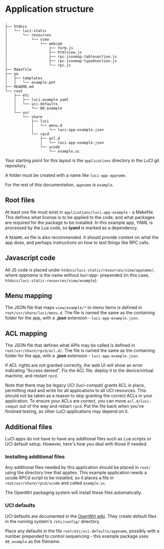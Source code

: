 # Application structure

```
.
├── htdocs
│   └── luci-static
│       └── resources
│           └── view
│               └── webcam
│                   ├── form.js
│                   ├── htmlview.js
│                   ├── rpc-jsonmap-tablesection.js
│                   ├── rpc-jsonmap-typedsection.js
│                   └── rpc.js
├── Makefile
├── po
│   ├── templates
│   │   └── example.pot
├── README.md
└── root
    ├── etc
    │   ├── luci.example.yaml
    │   └── uci-defaults
    │       └── 80_example
    └── usr
        └── share
            ├── luci
            │   └── menu.d
            │       └── luci-app-example.json
            └── rpcd
                ├── acl.d
                │   └── luci-app-example.json
                └── ucode
                    └── example.uc

```

Your starting point for this layout is the `applications` directory in the LuCI git repository.

A folder must be created with a name like `luci-app-appname`.

For the rest of this documentation, `appname` is `example`.

## Root files

At least one file must exist in `applications/luci-app-example` - a Makefile. This defines what license is to be applied to the code, and what packages are required for the package to be installed. In this example app, YAML is processed by the Lua code, so **lyaml** is marked as a dependency.

A `README.md` file is also recommended. It should provide context on what the app does, and perhaps instructions on how to test things like RPC calls.

## Javascript code

All JS code is placed under `htdocs/luci-static/resources/view/appname/`, where *appname* is the name without *luci-app-* prepended (in this case, `htdocs/luci-static-resources/view/example`).

## Menu mapping

The JSON file that maps `view/example/*` to menu items is defined in `root/usr/share/luci/menu.d`. The file is named the same as the containing folder for the app, with a **.json** extension - `luci-app-example.json`.

## ACL mapping

The JSON file that defines what APIs may be called is defined in `root/usr/share/rpcd/acl.d/`. The file is named the same as the containing folder for the app, with a **.json** extension - `luci-app-example.json`.

If ACL rights are not granted correctly, the web UI will show an error indicating "Access denied". Fix the ACL file, deploy it to the device/virtual machine, and restart `rpcd`.

Note that there may be legacy UCI (luci-compat) grants ACL in place, permitting read and write for all applications to all UCI resources. This should not be taken as a reason to skip granting the correct ACLs in your application. To ensure your ACLs are correct, you can move `acl.d/luci-compat` out of the way and restart `rpcd`. Put the file back when you've finished testing, as other LuCI applications may depend on it.

## Additional files

LuCI apps do not have to have any additional files such as Lua scripts or UCI default setup. However, here's how you deal with those if needed.

### Installing additional files

Any additional files needed by this application should be placed in `root/` using the directory tree that applies. This example application needs a ucode RPCd script to be installed, so it places a file in `root/usr/share/rpcd/ucode` and called `example.uc`.

The OpenWrt packaging system will install these files automatically.

### UCI defaults

UCI defaults are documented in the [OpenWrt wiki](https://openwrt.org/docs/guide-developer/uci-defaults). They create default files in the running system's `/etc/config/` directory.

Place any defaults in the file `root/etc/uci-defaults/appname`, possibly with a number prepended to control sequencing - this example package uses `80_example` as the filename.
